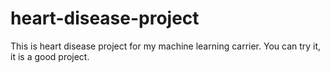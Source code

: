 # heart-disease-project
This is heart disease project for my machine learning carrier. You can try it, it is a good project.
